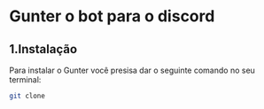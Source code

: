 # Gunter o bot para o discord

## 1.Instalação
Para instalar o Gunter você presisa dar o seguinte comando no seu terminal:
```bash
git clone 
```